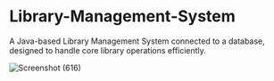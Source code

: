 # Library-Management-System
  A Java-based Library Management System connected to a database, 
    designed to handle core library operations efficiently.


![Screenshot (616)](https://github.com/user-attachments/assets/1feff9b9-f7aa-43ba-bb45-319d5b3e745a)
